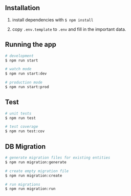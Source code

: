 ## Installation

1. install dependencies with `$ npm install`

2. copy `.env.template` to `.env` and fill in the important data.

## Running the app

```bash
# development
$ npm run start

# watch mode
$ npm run start:dev

# production mode
$ npm run start:prod
```

## Test

```bash
# unit tests
$ npm run test

# test coverage
$ npm run test:cov
```

## DB Migration

```bash
# generate migration files for existing entities
$ npm run migration:generate

# create empty migration file
$ npm run migration:create

# run migrations
$ npm run migration:run
```
